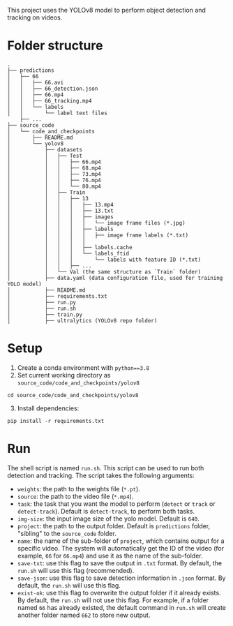 This project uses the YOLOv8 model to perform object detection and tracking on videos.

# Folder structure
```
.
├── predictions
│   ├── 66
│   │   ├── 66.avi
│   │   ├── 66_detection.json
│   │   ├── 66.mp4
│   │   ├── 66_tracking.mp4
│   │   └── labels
│   │       └── label text files
    ├── ...
├── source_code
│   └── code_and_checkpoints
│       ├── README.md
│       └── yolov8
│           ├── datasets
│           │   ├── Test
│           │   │   ├── 66.mp4
│           │   │   ├── 68.mp4
│           │   │   ├── 73.mp4
│           │   │   ├── 76.mp4
│           │   │   └── 80.mp4
│           │   ├── Train
│           │   │   ├── 13
│           │   │   │   ├── 13.mp4
│           │   │   │   ├── 13.txt
│           │   │   │   ├── images
│           │   │   │   │   └── image frame files (*.jpg)
│           │   │   │   ├── labels
│           │   │   │   │   ├── image frame labels (*.txt)
│           │   │   │   │  
│           │   │   │   ├── labels.cache
│           │   │   │   └── labels_ftid
│           │   │   │       └── labels with feature ID (*.txt)
│           │   │   ├── ...
│           │   └── Val (the same structure as `Train` folder)
│           ├── data.yaml (data configuration file, used for training YOLO model)
│           ├── README.md
│           ├── requirements.txt
│           ├── run.py
│           ├── run.sh
│           ├── train.py
│           ├── ultralytics (YOLOv8 repo folder)
```

# Setup
1. Create a conda environment with `python==3.8`
2. Set current working directory as `source_code/code_and_checkpoints/yolov8`
```
cd source_code/code_and_checkpoints/yolov8
```
3. Install dependencies:
```
pip install -r requirements.txt
```

# Run
The shell script is named `run.sh`. This script can be used to run both detection and tracking.
The script takes the following arguments:
- `weights`: the path to the weights file (`*.pt`).
- `source`: the path to the video file (`*.mp4`).
- `task`: the task that you want the model to perform (`detect` or `track` or `detect-track`). Default is `detect-track`, to perform both tasks.
- `img-size`: the input image size of the yolo model. Default is `640`.
- `project`: the path to the output folder. Default is `predictions` folder, "sibling" to the `source_code` folder.
- `name`: the name of the sub-folder of `project`, which contains output for a specific video. The system will automatically get the ID of the video (for example, `66` for `66.mp4`) and use it as the name of the sub-folder.
- `save-txt`: use this flag to save the output in `.txt` format. By default, the `run.sh` will use this flag (recommended).
- `save-json`: use this flag to save detection information in `.json` format. By default, the `run.sh` will use this flag.
- `exist-ok`: use this flag to overwrite the output folder if it already exists. By default, the `run.sh` will not use this flag. For example, if a folder named `66` has already existed, the default command in `run.sh` will create another folder named `662` to store new output.
